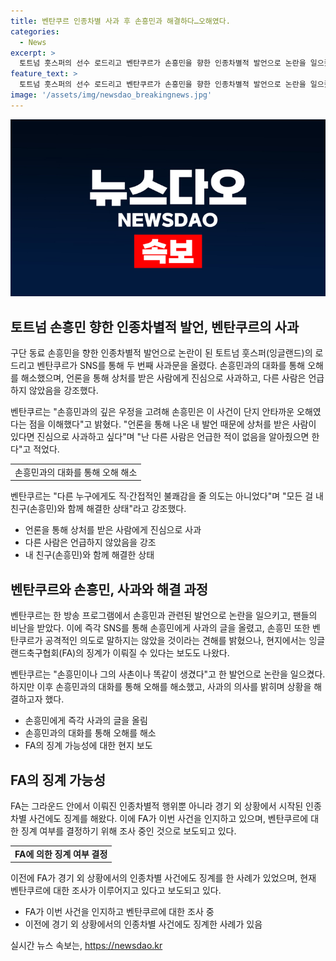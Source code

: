 ```yaml
---
title: 벤탄쿠르 인종차별 사과 후 손흥민과 해결하다…오해였다.
categories:
  - News
excerpt: >
  토트넘 훗스퍼의 선수 로드리고 벤탄쿠르가 손흥민을 향한 인종차별적 발언으로 논란을 일으켰다. 벤탄쿠르는 SNS를 통해 두 차례에 걸쳐 사과했으며, 손흥민과의 우정을 강조하고 인종차별을 의도하지 않았다고 주장했다. 하지만 FA가 징계 여부를 검토 중이라는 보도도 나왔다. 앞서 FA는 경기 외 상황에서의 인종차별 사건에도 엄격한 징계를 내린 바 있어, 벤탄쿠르에게도 징계가 이뤄질 가능성이 제기되고 있다. (출처: REUTERS)
feature_text: >
  토트넘 훗스퍼의 선수 로드리고 벤탄쿠르가 손흥민을 향한 인종차별적 발언으로 논란을 일으켰다. 벤탄쿠르는 SNS를 통해 두 차례에 걸쳐 사과했으며, 손흥민과의 우정을 강조하고 인종차별을 의도하지 않았다고 주장했다. 하지만 FA가 징계 여부를 검토 중이라는 보도도 나왔다. 앞서 FA는 경기 외 상황에서의 인종차별 사건에도 엄격한 징계를 내린 바 있어, 벤탄쿠르에게도 징계가 이뤄질 가능성이 제기되고 있다. (출처: REUTERS)
image: '/assets/img/newsdao_breakingnews.jpg'
---
```


<p><img src="/assets/img/newsdao_breakingnews.jpg" alt="pcversion 속보" /></p>

<h2 data-ke-size="size26">토트넘 손흥민 향한 인종차별적 발언, 벤탄쿠르의 사과</h2>

<p>구단 동료 손흥민을 향한 인종차별적 발언으로 논란이 된 토트넘 훗스퍼(잉글랜드)의 로드리고 벤탄쿠르가 SNS를 통해 두 번째 사과문을 올렸다. 손흥민과의 대화를 통해 오해를 해소했으며, 언론을 통해 상처를 받은 사람에게 진심으로 사과하고, 다른 사람은 언급하지 않았음을 강조했다.</p>

<p data-ke-size="size16">벤탄쿠르는 "손흥민과의 깊은 우정을 고려해 손흥민은 이 사건이 단지 안타까운 오해였다는 점을 이해했다"고 밝혔다. "언론을 통해 나온 내 발언 때문에 상처를 받은 사람이 있다면 진심으로 사과하고 싶다"며 "난 다른 사람은 언급한 적이 없음을 알아줬으면 한다"고 적었다.</p>

<table>
  <tr>
    <td>손흥민과의 대화를 통해 오해 해소</td>
  </tr>
</table>

<p data-ke-size="size16">벤탄쿠르는 "다른 누구에게도 직·간접적인 불쾌감을 줄 의도는 아니었다"며 "모든 걸 내 친구(손흥민)와 함께 해결한 상태"라고 강조했다.</p>

<ul>
  <li>언론을 통해 상처를 받은 사람에게 진심으로 사과</li>
  <li>다른 사람은 언급하지 않았음을 강조</li>
  <li>내 친구(손흥민)와 함께 해결한 상태</li>
</ul>

<h2 data-ke-size="size26">벤탄쿠르와 손흥민, 사과와 해결 과정</h2>

<p>벤탄쿠르는 한 방송 프로그램에서 손흥민과 관련된 발언으로 논란을 일으키고, 팬들의 비난을 받았다. 이에 즉각 SNS를 통해 손흥민에게 사과의 글을 올렸고, 손흥민 또한 벤탄쿠르가 공격적인 의도로 말하지는 않았을 것이라는 견해를 밝혔으나, 현지에서는 잉글랜드축구협회(FA)의 징계가 이뤄질 수 있다는 보도도 나왔다.</p>

<p data-ke-size="size16">벤탄쿠르는 "손흥민이나 그의 사촌이나 똑같이 생겼다"고 한 발언으로 논란을 일으켰다. 하지만 이후 손흥민과의 대화를 통해 오해를 해소했고, 사과의 의사를 밝히며 상황을 해결하고자 했다.</p>

<ul>
  <li>손흥민에게 즉각 사과의 글을 올림</li>
  <li>손흥민과의 대화를 통해 오해를 해소</li>
  <li>FA의 징계 가능성에 대한 현지 보도</li>
</ul>

<h2 data-ke-size="size26">FA의 징계 가능성</h2>

<p>FA는 그라운드 안에서 이뤄진 인종차별적 행위뿐 아니라 경기 외 상황에서 시작된 인종차별 사건에도 징계를 해왔다. 이에 FA가 이번 사건을 인지하고 있으며, 벤탄쿠르에 대한 징계 여부를 결정하기 위해 조사 중인 것으로 보도되고 있다.</p>

<table>
  <tr>
    <td style="text-align: center; height: 17px;"><b>FA에 의한 징계 여부 결정</b></td>
  </tr>
</table>

<p data-ke-size="size16">이전에 FA가 경기 외 상황에서의 인종차별 사건에도 징계를 한 사례가 있었으며, 현재 벤탄쿠르에 대한 조사가 이루어지고 있다고 보도되고 있다.</p>

<ul>
  <li>FA가 이번 사건을 인지하고 벤탄쿠르에 대한 조사 중</li>
  <li>이전에 경기 외 상황에서의 인종차별 사건에도 징계한 사례가 있음</li>
</ul>
실시간 뉴스 속보는, <a href="https://newsdao.kr" rel="dofollow">https://newsdao.kr</a>


